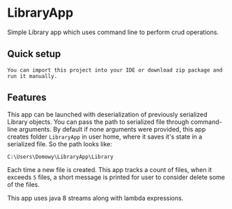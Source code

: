# LibraryApp
Simple Library app which uses command line to perform crud operations.

## Quick setup

```
You can import this project into your IDE or download zip package and run it manually.
```

## Features
This app can be launched with deserialization of previously serialized Library objects.
You can pass the path to serialized file through command-line arguments.
By default if none arguments were provided, this app creates folder `LibraryApp` in user home,
where it saves it's state in a serialized file. So the path looks like:

`C:\Users\Domowy\LibraryApp\Library`

Each time a new file is created. This app tracks a count of files, when it exceeds `5` files, a short message 
is printed for user to consider delete some of the files.  

This app uses java 8 streams along with lambda expressions.
